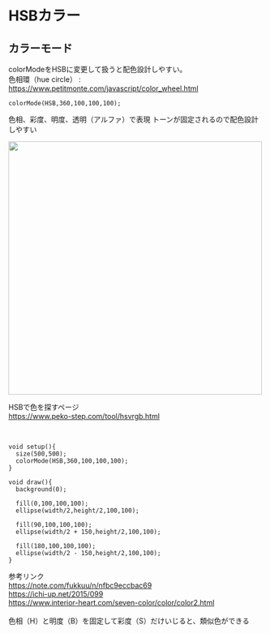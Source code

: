 # HSBカラー

## カラーモード


colorModeをHSBに変更して扱うと配色設計しやすい。<br>
色相環（hue circle） : https://www.petitmonte.com/javascript/color_wheel.html <br>
```
colorMode(HSB,360,100,100,100);
```
色相、彩度、明度、透明（アルファ）で表現 トーンが固定されるので配色設計しやすい<br>

<img src="https://github.com/55Kaerukun/Processing/blob/master/images/hsb.png" width="500px">

HSBで色を探すページ<br>
https://www.peko-step.com/tool/hsvrgb.html <br>
<br>

```

void setup(){
  size(500,500);
  colorMode(HSB,360,100,100,100);
}

void draw(){
  background(0);
  
  fill(0,100,100,100);
  ellipse(width/2,height/2,100,100);
  
  fill(90,100,100,100);
  ellipse(width/2 + 150,height/2,100,100);
  
  fill(180,100,100,100);
  ellipse(width/2 - 150,height/2,100,100);
}

```

参考リンク<br>
https://note.com/fukkuu/n/nfbc9eccbac69 <br>
https://ichi-up.net/2015/099 <br>
https://www.interior-heart.com/seven-color/color/color2.html <br>
<br>
色相（H）と明度（B）を固定して彩度（S）だけいじると、類似色ができる
